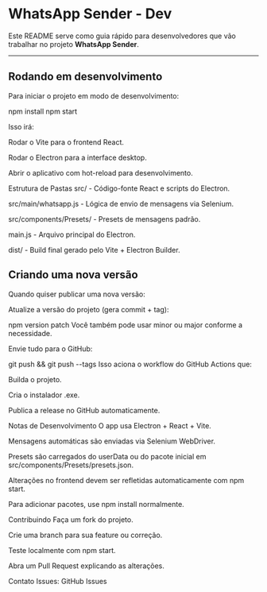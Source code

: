 # WhatsApp Sender - Dev

Este README serve como guia rápido para desenvolvedores que vão trabalhar no projeto **WhatsApp Sender**.

---

## Rodando em desenvolvimento

Para iniciar o projeto em modo de desenvolvimento:

npm install
npm start

Isso irá:

Rodar o Vite para o frontend React.

Rodar o Electron para a interface desktop.

Abrir o aplicativo com hot-reload para desenvolvimento.

Estrutura de Pastas
src/ - Código-fonte React e scripts do Electron.

src/main/whatsapp.js - Lógica de envio de mensagens via Selenium.

src/components/Presets/ - Presets de mensagens padrão.

main.js - Arquivo principal do Electron.

dist/ - Build final gerado pelo Vite + Electron Builder.

## Criando uma nova versão

Quando quiser publicar uma nova versão:

Atualize a versão do projeto (gera commit + tag):

npm version patch
Você também pode usar minor ou major conforme a necessidade.

Envie tudo para o GitHub:

git push && git push --tags
Isso aciona o workflow do GitHub Actions que:

Builda o projeto.

Cria o instalador .exe.

Publica a release no GitHub automaticamente.

Notas de Desenvolvimento
O app usa Electron + React + Vite.

Mensagens automáticas são enviadas via Selenium WebDriver.

Presets são carregados do userData ou do pacote inicial em src/components/Presets/presets.json.

Alterações no frontend devem ser refletidas automaticamente com npm start.

Para adicionar pacotes, use npm install normalmente.

Contribuindo
Faça um fork do projeto.

Crie uma branch para sua feature ou correção.

Teste localmente com npm start.

Abra um Pull Request explicando as alterações.

Contato
Issues: GitHub Issues